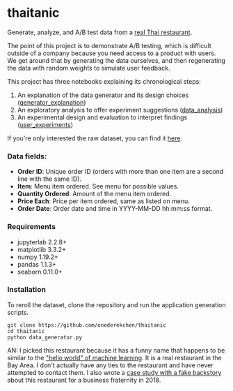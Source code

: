 # thaitanic
Generate, analyze, and A/B test data from a [real Thai restaurant](https://www.google.com/search?q=thai+tanic+sausalito).

The point of this project is to demonstrate A/B testing, which is difficult outside of a company because you need access to a product with users. We get around that by generating the data ourselves, and then regenerating the data with random weights to simulate user feedback.

This project has three notebooks explaining its chronological steps:
1. An explanation of the data generator and its design choices ([generator_explanation](https://github.com/onederekchen/thaitanic/blob/main/%20%20generator_explanation.ipynb))
2. An exploratory analysis to offer experiment suggestions ([data_analysis](https://github.com/onederekchen/thaitanic/blob/main/%20data_analysis.ipynb))
3. An experimental design and evaluation to interpret findings ([user_experiments](https://github.com/onederekchen/thaitanic/blob/main/%20user_experiments.ipynb))

If you're only interested the raw dataset, you can find it [here](https://github.com/onederekchen/thaitanic/tree/main/data/raw_data).

### Data fields:
- **Order ID**: Unique order ID (orders with more than one item are a second line with the same ID).
- **Item**: Menu item ordered. See menu for possible values.
- **Quantity Ordered**: Amount of the menu item ordered.
- **Price Each**: Price per item ordered, same as listed on menu.
- **Order Date**: Order date and time in YYYY-MM-DD hh:mm:ss format.

### Requirements

- jupyterlab 2.2.8+
- matplotlib 3.3.2+
- numpy 1.19.2+
- pandas 1.1.3+
- seaborn 0.11.0+

### Installation

To reroll the dataset, clone the repository and run the application generation scripts.
```
git clone https://github.com/onederekchen/thaitanic
cd thaitanic
python data_generator.py
```

AN: I picked this restaurant because it has a funny name that happens to be similar to the ["hello world" of machine learning](https://www.kaggle.com/c/titanic). It is a real restaurant in the Bay Area. I don't actually have any ties to the restaurant and have never attempted to contact them. I also wrote a [case study with a fake backstory](https://docs.google.com/document/d/1iwT_TimRU4odQRN2J2ChMyN4kJbqcM5lxDdTyFkDV0U) about this restaurant for a business fraternity in 2018.
